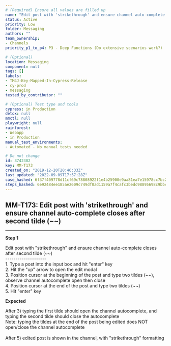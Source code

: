 ```yaml
---
# (Required) Ensure all values are filled up
name: "Edit post with 'strikethrough' and ensure channel auto-complete closes after second tilde (~~)"
status: Active
priority: Low
folder: Messaging
authors: ""
team_ownership: 
- Channels
priority_p1_to_p4: P3 - Deep Functions (Do extensive scenarios work?)

# (Optional)
location: Messaging
component: null
tags: []
labels: 
- TM4J-Key-Mapped-In-Cypress-Release
- cy-prod
- messaging
tested_by_contributor: ""

# (Optional) Test type and tools
cypress: in Production
detox: null
mmctl: null
playwright: null
rainforest: 
- Webapp
- in Production
manual_test_environments:
- Automated - No manual tests needed

# Do not change
id: 3742382
key: MM-T173
created_on: "2019-12-20T20:46:33Z"
last_updated: "2022-09-09T17:57:28Z"
case_hashed: 6f37f409778d11cf69c78808922f1e4b25900e9aa81ea7e15978cc7bc228a011a502a64cf11deccbde14ed4c27aedabe
steps_hashed: 6e92484ee185ae2609c749df0ad1159a7f4cafc3bedc98895698c9bbce24796c415c1d0921abe94251600bebe20a11d6
---
```


<!-- (Auto-generated) Based on frontmatter's "key" and "name" -->

## MM-T173: Edit post with 'strikethrough' and ensure channel auto-complete closes after second tilde (~~)

---

**Step 1**

Edit post with "strikethrough" and ensure channel auto-complete closes after second tilde (\~\~)\
\--------------------\
1\. Type a post into the input box and hit "enter" key\
2\. Hit the "up" arrow to open the edit modal\
3\. Position cursor at the beginning of the post and type two tildes (\~\~), observe channel autocomplete open then close\
4\. Position cursor at the end of the post and type two tildes (\~\~)\
5\. Hit "enter" key

**Expected**

After 3) typing the first tilde should open the channel autocomplete, and typing the second tilde should close the autocomplete\
Note: typing the tildes at the end of the post being edited does NOT open/close the channel autocomplete\
\
After 5) edited post is shown in the channel, with "strikethrough" formatting
